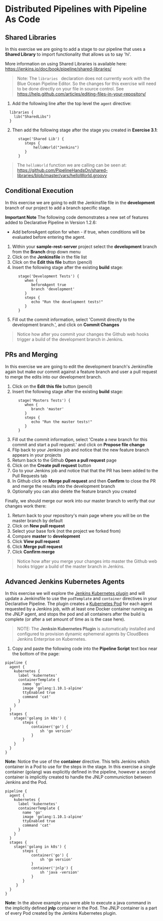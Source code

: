 # Distributed Pipelines with Pipeline As Code

## Shared Libraries

In this exercise we are going to add a stage to our pipeline that uses a **Shared Library** to import functionality that allows us to say 'hi'.

More information on using Shared Libraries is available here: https://jenkins.io/doc/book/pipeline/shared-libraries/

>Note: The `libraries ` declaration does not currently work with the Blue Ocean Pipeline Editor. So the changes for this exercise will need to be done directly on your file in source control. See https://help.github.com/articles/editing-files-in-your-repository/ 

1. Add the following line after the top level the `agent` directive:

```
  libraries {
    lib("SharedLibs")
  }
```

2. Then add the following stage after the stage you created in **Exercise 3.1**:

```
      stage('Shared Lib') {
         steps {
             helloWorld("Jenkins")
         }
      }
```

>The `helloWorld` function we are calling can be seen at: https://github.com/PipelineHandsOn/shared-libraries/blob/master/vars/helloWorld.groovy

## Conditional Execution

In this exercise we are going to edit the Jenkinsfile file in the **development** branch of our project to add a branch specific stage.

**Important Note** The following code demonstrates a new set of features added to Declarative Pipeline in Version 1.2.6:

  - Add beforeAgent option for when - if true, when conditions will be evaluated before entering the agent.

1. Within your **sample-rest-server** project select the **development** branch from the **Branch** drop down menu
2. Click on the **Jenkinsfile** in the file list
3. Click on the **Edit this file** button (pencil)
4. Insert the following stage after the existing **build** stage:

```
      stage('Development Tests') {
         when {
            beforeAgent true
            branch 'development'
         }
         steps {
            echo "Run the development tests!"
         }
      }
```

5. Fill out the commit information, select 'Commit directly to the development branch.', and click on **Commit Changes**

>Notice how after you commit your changes the Github web hooks trigger a build of the development branch in Jenkins.

## PRs and Merging

In this exercise we are going to edit the development branch's Jenkinsfile again but make our commit against a feature branch and user a pull request to merge the edits into our development branch.

1. Click on the **Edit this file** button (pencil)
2. Insert the following stage after the existing **build** stage:

```
      stage('Masters Tests') {
         when {
            branch 'master'
         }
         steps {
            echo "Run the master tests!"
         }
      }
```

3. Fill out the commit information, select 'Create a new branch for this commit and start a pull request.' and click on **Propose file change**
4. Flip back to your Jenkins job and notice that the new feature branch appears in your projects
5. Return back to the Github **Open a pull request** page
6. Click on the **Create pull request** button
7. Go to your Jenkins job and notice that that the PR has been added to the Pull Requests tab
8. In Github click on **Merge pull request** and then **Confirm** to close the PR and merge the results into the development branch
9. Optionally you can also delete the feature branch you created

Finally, we should merge our work into our master branch to verify that our changes work there:

1. Return back to your repository's main page where you will be on the master branch by default
2. Click on **New pull request**
3. Select your base fork (not the project we forked from)
4. Compare **master** to **development**
5. Click **View pull request**
6. Click **Merge pull request**
7. Click **Confirm merge**

>Notice how after you merge your changes into master the Github web hooks trigger a build of the master branch in Jenkins.

## Advanced Jenkins Kubernetes Agents

In this exercise we will explore the [Jenkins Kubernetes plugin](https://github.com/jenkinsci/kubernetes-plugin) and will update a Jenkinsfile to use the `podTemplate` and `container` directives in your Declarative Pipeline. The plugin creates a [Kubernetes Pod](https://kubernetes.io/docs/concepts/workloads/pods/pod-overview/) for each agent requested by a Jenkins job, with at least one Docker container running as the JNLP agent, and stops the pod and all containers after the build is complete (or after a set amount of time as is the case here).

>NOTE: The **Jenksin Kubernetes Plugin** is automatically installed and configured to provision dynamic ephemeral agents by CloudBees Jenkins Enterprise on Kubernetes. 

1. Copy and paste the following code into the **Pipeline Script** text box near the bottom of the page:

```
pipeline {
  agent {
    kubernetes {
      label 'kubernetes'
      containerTemplate {
        name 'go'
        image 'golang:1.10.1-alpine'
        ttyEnabled true
        command 'cat'
      }
    }
  }
  stages {
    stage('golang in k8s') {
        steps {
            container('go') {
                sh 'go version'
            }
        }
    }
  }
}
```
**Note:** Notice the use of the **container** directive.  This tells Jenkins which container in a Pod to use for the steps in the stage.  In this exercise a single container (golang) was explicitly defined in the pipeline, however a second container is implicitly created to handle the JNLP communiction between Jenkins and the Pod.

```
pipeline {
  agent {
    kubernetes {
      label 'kubernetes'
      containerTemplate {
        name 'go'
        image 'golang:1.10.1-alpine'
        ttyEnabled true
        command 'cat'
      }
    }
  }
  stages {
    stage('golang in k8s') {
        steps {
            container('go') {
                sh 'go version'
            }
            container('jnlp') {
                sh 'java -version'
            }
        }
     }
  }
}
```
**Note:** In the above example you were able to execute a java command in the implicitly defined **jnlp** container in the Pod.  The JNLP container is a part of every Pod created by the Jenkins Kubernetes plugin.
